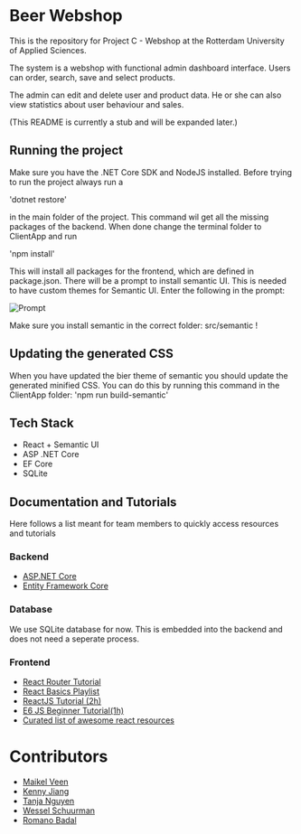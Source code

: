 Beer Webshop
============

This is the repository for Project C - Webshop at the Rotterdam University of Applied Sciences. 

The system is a webshop with functional admin dashboard interface. Users can order, search, save and select products.

The admin can edit and delete user and product data. He or she can also view statistics about user behaviour and sales.

(This README is currently a stub and will be expanded later.)

## Running the project

Make sure you have the .NET Core SDK and NodeJS installed. Before trying to run the project always run a

'dotnet restore'

in the main folder of the project. This command wil get all the missing packages of the backend. When done change the terminal folder to ClientApp and run 

'npm install'

This will install all packages for the frontend, which are defined in package.json. There will be a prompt to install semantic UI. This is needed to have custom themes for Semantic UI. Enter the following in the prompt:

![Prompt](https://jsramblings.com/images/semantic-ui-theme/step5.PNG)

Make sure you install semantic in the correct folder: src/semantic !

## Updating the generated CSS
When you have updated the bier theme of semantic you should update the generated minified CSS. You can do this by running this command in the ClientApp folder:
'npm run build-semantic'

##  Tech Stack
* React + Semantic UI
* ASP .NET Core
* EF Core
* SQLite

## Documentation and Tutorials
Here follows a list meant for team members to quickly access
resources and tutorials

### Backend
* [ASP.NET Core](https://docs.microsoft.com/en-us/aspnet/core/?view=aspnetcore-2.1)
* [Entity Framework Core](https://docs.microsoft.com/nl-nl/ef/core/)

### Database
We use SQLite database for now. This is embedded into the backend and does not need a seperate process.

### Frontend
* [React Router Tutorial](https://www.youtube.com/watch?v=91F8reC8kvo)
* [React Basics Playlist](https://www.youtube.com/watch?v=JPT3bFIwJYA&list=PL55RiY5tL51oyA8euSROLjMFZbXaV7skS)
* [ReactJS Tutorial (2h)](https://www.youtube.com/watch?v=pgAvVxowaYU)
* [E6 JS Beginner Tutorial(1h)](https://www.youtube.com/watch?v=IEf1KAcK6A8)
* [Curated list of awesome react resources](https://github.com/enaqx/awesome-react)



# Contributors
* [Maikel Veen](https://github.com/MaikelVeen)
* [Kenny Jiang](https://github.com/Aznkenny93)
* [Tanja Nguyen]()
* [Wessel Schuurman](https://github.com/PietPizza)
* [Romano Badal](https://github.com/romanobadal)